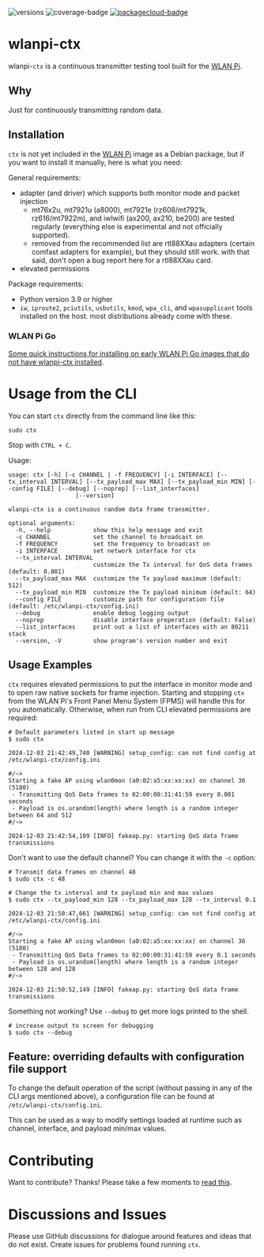 ![versions](docs/images/ctx-pybadge-w-logo.svg) ![coverage-badge](coverage.svg) [![packagecloud-badge](https://img.shields.io/badge/deb-packagecloud.io-844fec.svg)](https://packagecloud.io/)
<!-- ![versions](docs/images/ctx-pybadge-w-logo.svg) ![coverage-badge](coverage.svg) [![packagecloud-badge](https://img.shields.io/badge/deb-packagecloud.io-844fec.svg)](https://packagecloud.io/) -->

# wlanpi-ctx

wlanpi-`ctx` is a continuous transmitter testing tool built for the [WLAN Pi](https://github.com/WLAN-Pi/).

## Why

Just for continuously transmitting random data.

## Installation

`ctx` is not yet included in the [WLAN Pi](https://github.com/WLAN-Pi/) image as a Debian package, but if you want to install it manually, here is what you need:

General requirements:

- adapter (and driver) which supports both monitor mode and packet injection
  - mt76x2u, mt7921u (a8000), mt7921e (rz608/mt7921k, rz616/mt7922m), and iwlwifi (ax200, ax210, be200) are tested regularly (everything else is experimental and not officially supported).
  - removed from the recommended list are rtl88XXau adapters (certain comfast adapters for example), but they should still work. with that said, don't open a bug report here for a rtl88XXau card.
- elevated permissions

Package requirements:

- Python version 3.9 or higher
- `iw`, `iproute2`, `pciutils`, `usbutils`, `kmod`, `wpa_cli`, and `wpasupplicant` tools installed on the host. most distributions already come with these.

### WLAN Pi Go

[Some quick instructions for installing on early WLAN Pi Go images that do not have wlanpi-ctx installed](GO_INSTALLATION.md).

# Usage from the CLI

You can start `ctx` directly from the command line like this:

```
sudo ctx
```

Stop with `CTRL + C`.

Usage:

```
usage: ctx [-h] [-c CHANNEL | -f FREQUENCY] [-i INTERFACE] [--tx_interval INTERVAL] [--tx_payload_max MAX] [--tx_payload_min MIN] [--config FILE] [--debug] [--noprep] [--list_interfaces]
                   [--version]

wlanpi-ctx is a continuous random data frame transmitter.

optional arguments:
  -h, --help            show this help message and exit
  -c CHANNEL            set the channel to broadcast on
  -f FREQUENCY          set the frequency to broadcast on
  -i INTERFACE          set network interface for ctx
  --tx_interval INTERVAL
                        customize the Tx interval for QoS data frames (default: 0.001)
  --tx_payload_max MAX  customize the Tx payload maximum (default: 512)
  --tx_payload_min MIN  customize the Tx payload minimum (default: 64)
  --config FILE         customize path for configuration file (default: /etc/wlanpi-ctx/config.ini)
  --debug               enable debug logging output
  --noprep              disable interface preperation (default: False)
  --list_interfaces     print out a list of interfaces with an 80211 stack
  --version, -V         show program's version number and exit
```

## Usage Examples

`ctx` requires elevated permissions to put the interface in monitor mode and to open raw native sockets for frame injection. Starting and stopping `ctx` from the WLAN Pi's Front Panel Menu System (FPMS) will handle this for you automatically. Otherwise, when run from CLI elevated permissions are required:

```
# Default parameters listed in start up message
$ sudo ctx

2024-12-03 21:42:49,740 [WARNING] setup_config: can not find config at /etc/wlanpi-ctx/config.ini

#/~>
Starting a fake AP using wlan0mon (a0:02:a5:xx:xx:xx) on channel 36 (5180)
 - Transmitting QoS Data frames to 02:00:00:31:41:59 every 0.001 seconds
 - Payload is os.urandom(length) where length is a random integer between 64 and 512
#/~>

2024-12-03 21:42:54,109 [INFO] fakeap.py: starting QoS data frame transmissions
```

Don't want to use the default channel? You can change it with the `-c` option:

```
# Transmit data frames on channel 48
$ sudo ctx -c 48
```

```
# Change the tx interval and tx payload min and max values
$ sudo ctx --tx_payload_min 128 --tx_payload_max 128 --tx_interval 0.1

2024-12-03 21:50:47,661 [WARNING] setup_config: can not find config at /etc/wlanpi-ctx/config.ini

#/~>
Starting a fake AP using wlan0mon (a0:02:a5:xx:xx:xx) on channel 36 (5180)
 - Transmitting QoS Data frames to 02:00:00:31:41:59 every 0.1 seconds
 - Payload is os.urandom(length) where length is a random integer between 128 and 128
#/~>

2024-12-03 21:50:52,149 [INFO] fakeap.py: starting QoS data frame transmissions
```

Something not working? Use `--debug` to get more logs printed to the shell.

```
# increase output to screen for debugging
$ sudo ctx --debug
```

## Feature: overriding defaults with configuration file support

To change the default operation of the script (without passing in any of the CLI args mentioned above), a configuration file can be found at `/etc/wlanpi-ctx/config.ini`.

This can be used as a way to modify settings loaded at runtime such as channel, interface, and payload min/max values. 

# Contributing

Want to contribute? Thanks! Please take a few moments to [read this](CONTRIBUTING.md).

# Discussions and Issues

Please use GitHub discussions for dialogue around features and ideas that do not exist. Create issues for problems found running `ctx`.
